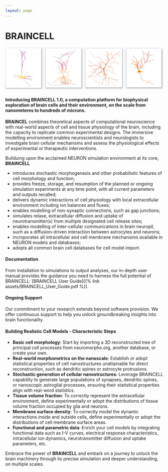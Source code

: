 ```yaml
---
layout: page
---
```

# BRAINCELL
![Detailed Visualization of Neurons](assets/neurons.jpg)

#### Introducing BRAINCELL 1.0, a computation platform for biophysical exploration of brain cells and their environment, on the scale from nanometeres to hundreds of microns. 
**BRAINCEL** combines theoretical aspects of computational neuroscience with real-world aspects of cell and tissue physiology of the brain, including the capacity to replicate common experimental designs. The immersive modelling environment enables neuroscientists and neurologists to investigate brain cellular mechanisms and assess the physiological effects of experimental or therapeutic interventions.

Builduing upon the acclaimed NEURON simulation environment at its core, **BRAINCELL**   
- introduces stochastic morphogenesis and other probabilistic features of cell morphology and function;
- provides freeze, storage, and resumption of the planned or ongoing simulation experiments at any time point, with all current parameters and outputs recalled;
- delivers dynamic interactions of cell physiology with local extracellular environment including ion balances and fluxes;
- enables modelling of non-synaptic connections, such as gap junctions;
- simulates relase, extracellular diffusion and uptake of neurotransmitter(s) from multiple designated cell release sites;     
- enables modelling of inter-cellular communications in brain neuropil, such as a diffusion-driven interaction between astrocytes and neurons;
- incroporates all intracellular and cell membrane mechanisms available in NEURON models and databases;  
- adopts all common brain cell databases for cell model import.



#### Documentation 
From installation to simulations to output analyses, our in-depth user manual provides the guidance you need to harness the full potential of BRAINCELL: [BRAINCELL User Guide]({% link assets/BRAINCELL_User_Guide.pdf %}).

#### Ongoing Support
Our commitment to your research extends beyond software provision. We offer continuous support to help you unlock groundbreaking insights into brain functionality.

#### Building Realistic Cell Models - Characteristic Steps 

- **Basic cell morphology**: Start by importing a 3D reconstructed tree of principal cell processes from neuromorpho.org, another database, or create your own.
- **Real-world morphometrics on the nanoscale**: Establish or adopt statistical properties of cell nanostructures unattainable for direct reconstruction, such as dendritic spines or astrocyte protrusions.    
- **Stochastic generation of cellular nanostructures**: Leverage BRAINCELL capability to generate large populations of synapses, dendritic spines, or nanoscopic astroglial processes, ensuring their statistical properties align with real-word statistics.
- **Tissue volume fraction**: To correctly represent the extracellular environment, define experimentally or adopt the distributions of tissue volume fraction occupied by glia and neurons.
- **Membrane surface density**: To correctly model the dynamic interactions inside and outside cells, define experimentally or adopt the distributions of cell membrane surface areas.
- **Functional and parametric data**: Enrich your cell models by integrating functional data such as I-V curves, electrical response characteristics, intracellular ion dynamics, neurotransmitter diffusion and uptake parameters, etc.

Embrace the power of **BRAINCELL** and embark on a journey to unlock the brain machinery through its precise simulation and deeper understanding, on multiple scales.

